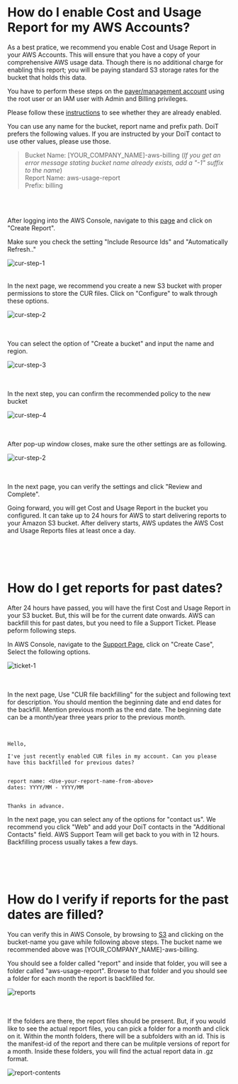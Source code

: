 
# How do I enable Cost and Usage Report for my AWS Accounts? 

As a best pratice, we recommend you enable Cost and Usage Report in your AWS Accounts. This will ensure that you have a copy of your comprehensive AWS usage data. Though there is no additional charge for enabling this report; you will be paying standard S3 storage rates for the bucket that holds this data.

You have to perform these steps on the [payer/management account](Payer-And-Member-Accounts.md) using the root user or an IAM user with Admin and Billing privileges.

Please follow these [instructions](Is-CUR-enabled.md) to see whether they are already enabled.

You can use any name for the bucket, report name and prefix path. DoiT prefers the following values. If you are instructed by your DoiT contact to use other values, please use those.

>Bucket Name: [YOUR_COMPANY_NAME]-aws-billing (*If you get an error message stating bucket name already exists, add a "-1" suffix to the name*) <br/>
>Report Name: aws-usage-report  <br/>
>Prefix: billing <br/>



<br/><br/>

After logging into the AWS Console, navigate to this [page](https://us-east-1.console.aws.amazon.com/billing/home?region=us-east-1#/reports) and click on "Create Report".

Make sure you check the setting "Include Resource Ids" and "Automatically Refresh.."

![cur-step-1](images/cur-step-1.png)
<br/><br/><br/>
In the next page, we recommend you create a new S3 bucket with proper permissions to store the CUR files. Click on "Configure" to walk through these options.

![cur-step-2](images/cur-step-2.png)
<br/><br/><br/>

You can select the option of "Create a bucket" and input the name and region.

![cur-step-3](images/cur-step-3.png)
<br/><br/><br/>

In the next step, you can confirm the recommended policy to the new bucket

![cur-step-4](images/cur-step-4.png)
<br/><br/><br/>

After pop-up window closes, make sure the other settings are as following.

![cur-step-2](images/cur-step-2-1.png)
<br/><br/><br/>

In the next page, you can verify the settings and click "Review and Complete".

Going forward, you will get Cost and Usage Report in the bucket you configured. It can take up to 24 hours for AWS to start delivering reports to your Amazon S3 bucket. After delivery starts, AWS updates the AWS Cost and Usage Reports files at least once a day.  


<br/><br/><br/>
# How do I get reports for past dates?


After 24 hours have passed, you will have the first Cost and Usage Report in your S3 bucket. But, this will be for the current date onwards. AWS can backfill this for past dates, but you need to file a Support Ticket. Please peform following steps.


In AWS Console, navigate to the [Support Page](https://us-east-1.console.aws.amazon.com/support/home), click on "Create Case", Select the following options.

![ticket-1](images/ticket-1.png)
<br/><br/><br/>

In the next page,  Use "CUR file backfilling" for the subject and following text for description. You should mention the beginning date and end dates for the backfill. Mention previous month as the end date. The beginning date can be a month/year three years prior to the previous month.

<br/>


    Hello,
    
    I've just recently enabled CUR files in my account. Can you please have this backfilled for previous dates?
    
    
    report name: <Use-your-report-name-from-above>
    dates: YYYY/MM - YYYY/MM


    Thanks in advance.

In the next page, you can select any of the options for "contact us". We recommend you click "Web" and add your DoiT contacts in the "Additional Contacts" field. AWS Support Team will get back to you with in 12 hours. Backfilling process usually takes a few days.

<br/><br/><br/>
# How do I verify if reports for the past dates are filled?

You can verify this in AWS Console, by browsing to [S3](https://s3.console.aws.amazon.com/s3/buckets?region=us-east-1) and clicking on the bucket-name you gave while following above steps. The bucket name we recommended above was [YOUR_COMPANY_NAME]-aws-billing.

You should see a folder called "report" and inside that folder, you will see a folder called "aws-usage-report". Browse to that folder and you should see a folder for each month the report is backfilled for.


![reports](images/backfilled-reports.png)
<br/><br/><br/>

If the folders are there, the report files should be present. But, if you would like to see the actual report files, you can pick a folder for a month and click on it. Within the month folders, there will be a subfolders with an id. This is the manifest-id of the report and there can be mulitple versions of report for a month. Inside these folders, you will find the actual report data in .gz format.

![report-contents](images/report-data.png)
<br/><br/><br/>

